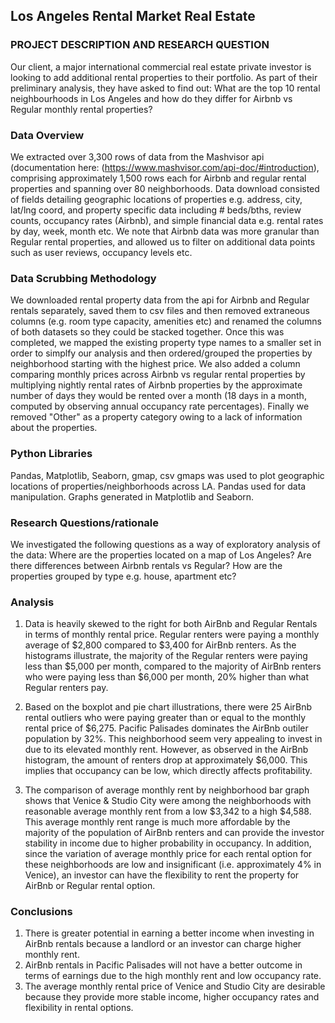 ## Los Angeles Rental Market Real Estate

### PROJECT DESCRIPTION AND RESEARCH QUESTION

Our client, a major international commercial real estate private investor is looking to add additional rental properties to their portfolio. As part of their preliminary analysis, they have asked to find out: What are the top 10 rental neighbourhoods in Los Angeles and how do they differ for Airbnb vs Regular monthly rental properties?

### Data Overview
We extracted over 3,300 rows of data from the Mashvisor api (documentation here: (https://www.mashvisor.com/api-doc/#introduction), comprising approximately 1,500 rows each for Airbnb and regular rental properties and spanning over 80 neighborhoods. Data download consisted of fields detailing geographic locations of properties e.g. address, city, lat/lng coord, and property specific data including # beds/bths, review counts, occupancy rates (Airbnb), and simple financial data e.g. rental rates by day, week, month etc. We note that Airbnb data was more granular than Regular rental properties, and allowed us to filter on additional data points such as user reviews, occupancy levels etc.

### Data Scrubbing Methodology
We downloaded rental property data from the api for Airbnb and Regular rentals separately, saved them to csv files and then removed extraneous columns (e.g. room type capacity, amenities etc) and renamed the columns of both datasets so they could be stacked together. Once this was completed, we mapped the existing property type names to a smaller set in order to simplfy our analysis and then ordered/grouped the properties by neighborhood starting with the highest price. We also added a column comparing monthly prices across Airbnb vs regular rental properties by multiplying nightly rental rates of Airbnb properties by the approximate number of days they would be rented over a month (18 days in a month, computed by observing annual occupancy rate percentages). Finally we removed "Other" as a property category owing to a lack of information about the properties.

### Python Libraries
Pandas, Matplotlib, Seaborn, gmap, csv gmaps was used to plot geographic locations of properties/neighborhoods across LA. Pandas used for data manipulation. Graphs generated in Matplotlib and Seaborn.

### Research Questions/rationale
We investigated the following questions as a way of exploratory analysis of the data: Where are the properties located on a map of Los Angeles? Are there differences between Airbnb rentals vs Regular? How are the properties grouped by type e.g. house, apartment etc?

### Analysis

1. Data is heavily skewed to the right for both AirBnb and Regular Rentals in terms of monthly rental price. Regular renters were paying a monthly average of $2,800 compared to $3,400 for AirBnb renters. As the histograms illustrate, the majority of the Regular renters were paying less than $5,000 per month, compared to the majority of AirBnb renters who were paying less than $6,000 per month, 20% higher than what Regular renters pay. 

2. Based on the boxplot and pie chart illustrations, there were 25 AirBnb rental outliers who were paying greater than or equal to the monthly rental price of $6,275. Pacific Palisades dominates the AirBnb outiler population by 32%. This neighborhood seem very appealing to invest in due to its elevated monthly rent. However, as observed in the AirBnb histogram, the amount of renters drop at approximately $6,000. This implies that occupancy can be low, which directly affects profitability.

3. The comparison of average monthly rent by neighborhood bar graph shows that Venice & Studio City were among the neighborhoods with reasonable average monthly rent from a low $3,342 to a high $4,588. This average monthly rent range is much more affordable by the majority of the population of AirBnb renters and can provide the investor stability in income due to higher probability in occupancy. In addition, since the variation of average monthly price for each rental option for these neighborhoods are low and insignificant (i.e. approximately 4% in Venice), an investor can have the flexibility to rent the property for AirBnb or Regular rental option.

### Conclusions

1. There is greater potential in earning a better income when investing in AirBnb rentals because a landlord or an investor can charge higher monthly rent.
2. AirBnb rentals in Pacific Palisades will not have a better outcome in terms of earnings due to the high monthly rent and low occupancy rate.
3. The average monthly rental price of Venice and Studio City are desirable because they provide more stable income, higher occupancy rates and flexibility in rental options.



